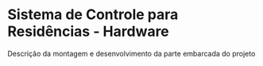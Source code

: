 <h1>Sistema de Controle para Residências - Hardware</h1>
<p>Descrição da montagem e desenvolvimento da parte embarcada do projeto</p>
